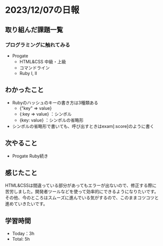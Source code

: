# 2023/12/07の日報
## 取り組んだ課題一覧
### プログラミングに触れてみる
- Progate
  - HTML&CSS 中級・上級
  - コマンドライン
  - Ruby Ⅰ, Ⅱ
## わかったこと
- Rubyのハッシュのキーの書き方は3種類ある
  - {"key" => value}
  - {:key => value} ：シンボル
  - {key: value} ：シンボルの省略形
- シンボルの省略形で書いても、呼び出すときはexam[:score]のように書く
## 次やること
- Progate Ruby続き
## 感じたこと
HTML&CSSは間違っている部分があってもエラーが出ないので、修正する際に苦労しました。開発者ツールなどを使って効率的にできるようになりたいです。
その他、今のところはスムーズに進んでいる気がするので、このままコツコツと進めていきたいです。
## 学習時間
- Today：3h
- Total: 5h
